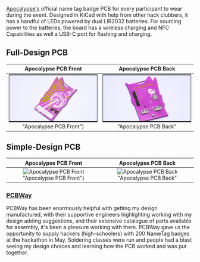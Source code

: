 [Apocalypse's](https://apocalypse.hackclub.com/) official name tag badge PCB for every participant to wear during the event. Designed in KiCad with help from other hack clubbers, it has a handful of LEDs powered by dual LIR2032 batteries. For sourcing power to the batteries, the board has a wireless charging and NFC Capabilities as well a USB-C port for flashing and charging.

## Full-Design PCB

|Apocalypse PCB Front|Apocalypse PCB Back|
|:-:|:-:|
|![Apocalypse PCB Front](./media/Apoc-PCB-Front.png) "Apocalypse PCB Front")| ![Apocalypse PCB Back](./media/Apoc-PCB-Back.png) "Apocalypse PCB Back"

## Simple-Design PCB



|Apocalypse PCB Front|Apocalypse PCB Back|
|:-:|:-:|
|![Apocalypse PCB Front](./media/ApocalypseTag.png) "Apocalypse PCB Front")| ![Apocalypse PCB Back](./media/ApocalypseTagBackLanyard.png) "Apocalypse PCB Back"


### [PCBWay](https://www.pcbway.com/)
PCBWay has been enormously helpful with getting my design manufactured, with their supportive engineers highlighting working with my design adding suggestions, and their extensive catalogue of parts available for assembly, it's been a pleasure working with them. PCBWay gave us the opportunity to supply hackers (high-schoolers) with 200 NameTag badges at the hackathon in May. Soldering classes were run and people had a blast seeing my design choices and learning how the PCB worked and was put together.
